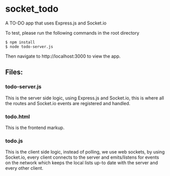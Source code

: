 # socket_todo
A TO-DO app that uses Express.js and Socket.io    

To test, please run the following commands in the root directory    
```
$ npm install
$ node todo-server.js 
```

Then navigate to http://localhost:3000 to view the app.    

## Files:    

### todo-server.js    
This is the server side logic, using Express.js and Socket.io, this is where all the routes and Socket.io events are registered and handled.

### todo.html    
This is the frontend markup.    

### todo.js    
This is the client side logic, instead of polling, we use web sockets, by using Socket.io, every client connects to the server and emits/listens for events on the network which keeps the local lists up-to date with the server and every other client.     
